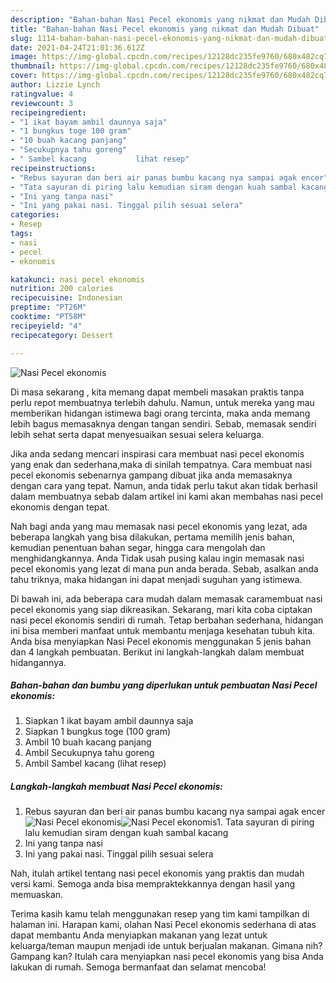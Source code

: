 ```yaml
---
description: "Bahan-bahan Nasi Pecel ekonomis yang nikmat dan Mudah Dibuat"
title: "Bahan-bahan Nasi Pecel ekonomis yang nikmat dan Mudah Dibuat"
slug: 1114-bahan-bahan-nasi-pecel-ekonomis-yang-nikmat-dan-mudah-dibuat
date: 2021-04-24T21:01:36.612Z
image: https://img-global.cpcdn.com/recipes/12128dc235fe9760/680x482cq70/nasi-pecel-ekonomis-foto-resep-utama.jpg
thumbnail: https://img-global.cpcdn.com/recipes/12128dc235fe9760/680x482cq70/nasi-pecel-ekonomis-foto-resep-utama.jpg
cover: https://img-global.cpcdn.com/recipes/12128dc235fe9760/680x482cq70/nasi-pecel-ekonomis-foto-resep-utama.jpg
author: Lizzie Lynch
ratingvalue: 4
reviewcount: 3
recipeingredient:
- "1 ikat bayam ambil daunnya saja"
- "1 bungkus toge 100 gram"
- "10 buah kacang panjang"
- "Secukupnya tahu goreng"
- " Sambel kacang           lihat resep"
recipeinstructions:
- "Rebus sayuran dan beri air panas bumbu kacang nya sampai agak encer"
- "Tata sayuran di piring lalu kemudian siram dengan kuah sambal kacang"
- "Ini yang tanpa nasi"
- "Ini yang pakai nasi. Tinggal pilih sesuai selera"
categories:
- Resep
tags:
- nasi
- pecel
- ekonomis

katakunci: nasi pecel ekonomis 
nutrition: 200 calories
recipecuisine: Indonesian
preptime: "PT26M"
cooktime: "PT58M"
recipeyield: "4"
recipecategory: Dessert

---
```



![Nasi Pecel ekonomis](https://img-global.cpcdn.com/recipes/12128dc235fe9760/680x482cq70/nasi-pecel-ekonomis-foto-resep-utama.jpg)

Di masa  sekarang , kita memang dapat membeli masakan praktis tanpa perlu repot membuatnya terlebih dahulu. Namun, untuk mereka yang mau memberikan hidangan istimewa bagi orang tercinta, maka anda memang lebih bagus memasaknya dengan tangan sendiri. Sebab, memasak sendiri lebih sehat serta dapat menyesuaikan sesuai selera keluarga.

Jika anda sedang mencari inspirasi cara membuat nasi pecel ekonomis yang enak dan sederhana,maka di sinilah tempatnya. Cara membuat nasi pecel ekonomis  sebenarnya gampang dibuat jika anda memasaknya dengan cara yang tepat. Namun, anda tidak perlu takut akan tidak berhasil dalam membuatnya 
sebab dalam artikel ini kami akan membahas nasi pecel ekonomis dengan tepat.  



Nah bagi anda yang mau memasak nasi pecel ekonomis yang lezat, ada beberapa langkah yang bisa dilakukan, pertama memilih jenis bahan, kemudian penentuan bahan segar, hingga cara mengolah dan menghidangkannya. Anda Tidak usah pusing kalau ingin memasak nasi pecel ekonomis yang lezat di mana pun anda berada. Sebab, asalkan anda  tahu triknya, maka hidangan ini dapat menjadi suguhan yang istimewa.

Di bawah ini, ada beberapa cara mudah dalam memasak caramembuat nasi pecel ekonomis yang siap dikreasikan. Sekarang, mari kita coba ciptakan nasi pecel ekonomis sendiri di rumah. Tetap berbahan sederhana, hidangan ini bisa memberi manfaat untuk membantu menjaga kesehatan tubuh kita. Anda bisa menyiapkan Nasi Pecel ekonomis menggunakan 5 jenis bahan dan 4 langkah pembuatan. Berikut ini langkah-langkah dalam membuat hidangannya.

<!--inarticleads1-->

##### Bahan-bahan dan bumbu yang diperlukan untuk pembuatan Nasi Pecel ekonomis:

1. Siapkan 1 ikat bayam ambil daunnya saja
1. Siapkan 1 bungkus toge (100 gram)
1. Ambil 10 buah kacang panjang
1. Ambil Secukupnya tahu goreng
1. Ambil  Sambel kacang           (lihat resep)




<!--inarticleads2-->

##### Langkah-langkah membuat Nasi Pecel ekonomis:

1. Rebus sayuran dan beri air panas bumbu kacang nya sampai agak encer
<img src="https://img-global.cpcdn.com/steps/9939489559aa1072/160x128cq70/nasi-pecel-ekonomis-langkah-memasak-1-foto.jpg" alt="Nasi Pecel ekonomis"><img src="https://img-global.cpcdn.com/steps/61007b81ac261336/160x128cq70/nasi-pecel-ekonomis-langkah-memasak-1-foto.jpg" alt="Nasi Pecel ekonomis">1. Tata sayuran di piring lalu kemudian siram dengan kuah sambal kacang
1. Ini yang tanpa nasi
1. Ini yang pakai nasi. Tinggal pilih sesuai selera




Nah, itulah artikel tentang  nasi pecel ekonomis  yang praktis dan mudah versi kami. Semoga anda bisa mempraktekkannya dengan hasil yang memuaskan. 

Terima kasih kamu telah menggunakan resep yang tim kami tampilkan di halaman ini. Harapan kami, olahan  Nasi Pecel ekonomis sederhana di atas dapat membantu Anda menyiapkan makanan yang lezat untuk keluarga/teman maupun menjadi ide untuk berjualan makanan. Gimana nih? Gampang kan? Itulah cara menyiapkan nasi pecel ekonomis yang bisa Anda lakukan di rumah. Semoga bermanfaat dan selamat mencoba!

